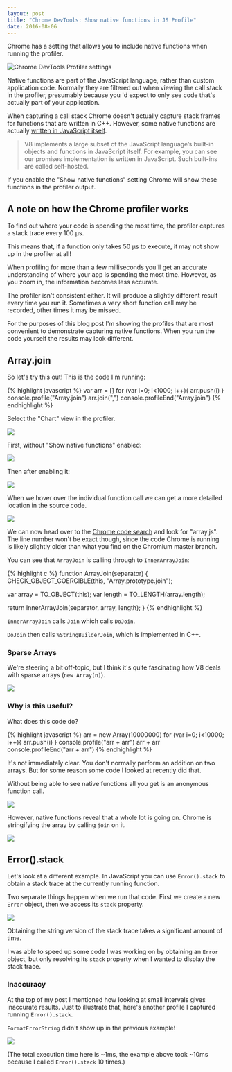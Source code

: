 ```yaml
---
layout: post
title: "Chrome DevTools: Show native functions in JS Profile"
date: 2016-08-06
---
```


Chrome has a setting that allows you to include native functions when running the profiler.

![Chrome DevTools Profiler settings](/img/blog/profile-native-functions/profiler-settings.png)

Native functions are part of the JavaScript language, rather than custom application code. Normally they are filtered out when viewing the call stack in the profiler, presumably because you 'd expect to only see code that's actually part of your application.

When capturing a call stack Chrome doesn't actually capture stack frames for functions that are written in C++. However, some native functions are actually [written in JavaScript itself](http://v8project.blogspot.co.uk/2016/02/v8-extras.html).

> V8 implements a large subset of the JavaScript language’s built-in objects and functions in JavaScript itself. For example, you can see our promises implementation is written in JavaScript. Such built-ins are called self-hosted.

If you enable the "Show native functions" setting Chrome will show these functions in the profiler output.

## A note on how the Chrome profiler works

To find out where your code is spending the most time, the profiler captures a stack trace every 100 μs.

This means that, if a function only takes 50 μs to execute, it may not show up in the profiler at all!

When profiling for more than a few milliseconds you'll get an accurate understanding of where your app is spending the most time. However, as you zoom in, the information becomes less accurate.

The profiler isn't consistent either. It will produce a slightly different result every time you run it. Sometimes a very short function call may be recorded, other times it may be missed.

For the purposes of this blog post I'm showing the profiles that are most convenient to demonstrate capturing native functions. When you run the code yourself the results may look different.

## Array.join

So let's try this out! This is the code I'm running:

{% highlight javascript %}
var arr = []
for (var i=0; i<1000; i++){
    arr.push(i)
}
console.profile("Array.join")
arr.join(",")
console.profileEnd("Array.join")
{% endhighlight %}

Select the "Chart" view in the profiler.

![](/img/blog/profile-native-functions/profiler-chart.png)

First, without "Show native functions" enabled:

![](/img/blog/profile-native-functions/array-join-no-native.png)

Then after enabling it:

![](/img/blog/profile-native-functions/array-join-native.png)

When we hover over the individual function call we can get a more detailed location in the source code.

![](/img/blog/profile-native-functions/array-join-more-exact.png)

We can now head over to the [Chrome code search](cs.chromium.org) and look for "array.js". The line number won't be exact though, since the code Chrome is running is likely slightly older than what you find on the Chromium master branch.

You can see that `ArrayJoin` is calling through to `InnerArrayJoin`:

{% highlight c %}
function ArrayJoin(separator) {
  CHECK_OBJECT_COERCIBLE(this, "Array.prototype.join");

  var array = TO_OBJECT(this);
  var length = TO_LENGTH(array.length);

  return InnerArrayJoin(separator, array, length);
}
{% endhighlight %}

`InnerArrayJoin` calls `Join` which calls `DoJoin`.

`DoJoin` then calls `%StringBuilderJoin`, which is implemented in C++.

### Sparse Arrays

We're steering a bit off-topic, but I think it's quite fascinating how V8 deals with sparse arrays (`new Array(n)`).

![](/img/blog/profile-native-functions/join-sparse-arrays-profiled.png)

### Why is this useful?

What does this code do?

{% highlight javascript %}
arr = new Array(10000000)
for (var i=0; i<10000; i++){
    arr.push(i)
}
console.profile("arr + arr")
arr + arr
console.profileEnd("arr + arr")
{% endhighlight %}

It's not immediately clear. You don't normally perform an addition on two arrays. But for some reason some code I looked at recently did that.

Without being able to see native functions all you get is an anonymous function call.

![](/img/blog/profile-native-functions/array-add.png)

However, native functions reveal that a whole lot is going on. Chrome is stringifying the array by calling `join` on it.

![](/img/blog/profile-native-functions/array-add-native.png)

## Error().stack

Let's look at a different example. In JavaScript you can use `Error().stack` to obtain a stack trace at the currently running function.

Two separate things happen when we run that code. First we create a new `Error` object, then we access its `stack` property.

![](/img/blog/profile-native-functions/new-error-stack.png)

Obtaining the string version of the stack trace takes a significant amount of time.

I was able to speed up some code I was working on by obtaining an `Error` object, but only resolving its `stack` property when I wanted to display the stack trace.

### Inaccuracy

At the top of my post I mentioned how looking at small intervals gives inaccurate results. Just to illustrate that, here's another profile I captured running `Error().stack`.

`FormatErrorString` didn't show up in the previous example!

![](/img/blog/profile-native-functions/new-error-stack-2.png)

(The total execution time here is ~1ms, the example above took ~10ms because I called `Error().stack` 10 times.)

